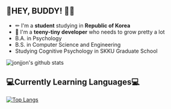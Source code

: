 ## 👻HEY, BUDDY! 👋👋
+ ✏ I'm a **student** studying in **Republic of Korea**
+ 🌱 I'm a **teeny-tiny developer** who needs to grow pretty a lot 
+ B.A. in Psychology
+ B.S. in Computer Science and Engineering
+ Studying Cognitive Psychology in SKKU Graduate School

![jonjjon's github stats](https://github-readme-stats.vercel.app/api?username=jonjjon&show_icons=true&theme=vue)



<h2>💻Currently Learning Languages💻</h2>

[![Top Langs](https://github-readme-stats.vercel.app/api/top-langs/?username=jonjjon&layout=compact&theme=vue)](https://github.com/metleeha)



